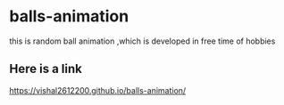 # balls-animation
this is random ball animation ,which is developed in free time of hobbies
## Here is a link
https://vishal2612200.github.io/balls-animation/
